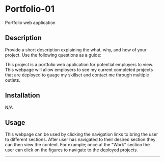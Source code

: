 # Portfolio-01
Portfolio web application

## Description

Provide a short description explaining the what, why, and how of your project. Use the following questions as a guide:

This project is a portfolio web application for potential employers to view. This webpage will allow employers to see my current completed projects that are deployed to guage my skillset and contact me through multiple outlets.

## Installation

N/A

## Usage

This webpage can be used by clicking the navigation links to bring the user to different sections. After user has navigated to their desired section they can then view the content. For example; once at the "Work" section the user can click on the figures to navigate to the deployed projects. 

---

